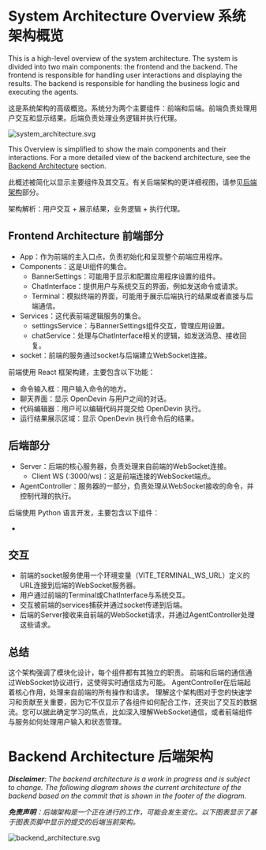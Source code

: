 
# System Architecture Overview 系统架构概览

This is a high-level overview of the system architecture. The system is divided into two main components: the frontend and the backend. The frontend is responsible for handling user interactions and displaying the results. The backend is responsible for handling the business logic and executing the agents.

这是系统架构的高级概览。系统分为两个主要组件：前端和后端。前端负责处理用户交互和显示结果。后端负责处理业务逻辑并执行代理。

![system_architecture.svg](system_architecture.svg)

This Overview is simplified to show the main components and their interactions. For a more detailed view of the backend architecture, see the [Backend Architecture](#backend-architecture) section.

此概述被简化以显示主要组件及其交互。有关后端架构的更详细视图，请参见[后端架构](#backend-architecture)部分。

架构解析：用户交互 + 展示结果，业务逻辑 + 执行代理。

## Frontend Architecture 前端部分

- App：作为前端的主入口点，负责初始化和呈现整个前端应用程序。
- Components：这是UI组件的集合。
  - BannerSettings：可能用于显示和配置应用程序设置的组件。
  - ChatInterface：提供用户与系统交互的界面，例如发送命令或请求。
  - Terminal：模拟终端的界面，可能用于展示后端执行的结果或者直接与后端通信。
- Services：这代表前端逻辑服务的集合。
  - settingsService：与BannerSettings组件交互，管理应用设置。
  - chatService：处理与ChatInterface相关的逻辑，如发送消息、接收回复。
- socket：前端的服务通过socket与后端建立WebSocket连接。

前端使用 React 框架构建，主要包含以下功能：

- 命令输入框：用户输入命令的地方。
- 聊天界面：显示 OpenDevin 与用户之间的对话。
- 代码编辑器：用户可以编辑代码并提交给 OpenDevin 执行。
- 运行结果展示区域：显示 OpenDevin 执行命令后的结果。

## 后端部分

- Server：后端的核心服务器，负责处理来自前端的WebSocket连接。
  - Client WS (:3000/ws)：这是前端连接的WebSocket端点。
- AgentController：服务器的一部分，负责处理从WebSocket接收的命令，并控制代理的执行。

后端使用 Python 语言开发，主要包含以下组件：

- 

## 交互

- 前端的socket服务使用一个环境变量（VITE_TERMINAL_WS_URL）定义的URL连接到后端的WebSocket服务器。
- 用户通过前端的Terminal或ChatInterface与系统交互。
- 交互被前端的services捕获并通过socket传递到后端。
- 后端的Server接收来自前端的WebSocket请求，并通过AgentController处理这些请求。

## 总结

这个架构强调了模块化设计，每个组件都有其独立的职责。
前端和后端的通信通过WebSocket协议进行，这使得实时通信成为可能。
AgentController在后端起着核心作用，处理来自前端的所有操作和请求。
理解这个架构图对于您的快速学习和贡献至关重要，因为它不仅显示了各组件如何配合工作，还突出了交互的数据流。您可以据此确定学习的焦点，比如深入理解WebSocket通信，或者前端组件与服务如何处理用户输入和状态管理。

# Backend Architecture 后端架构

*__Disclaimer__: The backend architecture is a work in progress and is subject to change. The following diagram shows the current architecture of the backend based on the commit that is shown in the footer of the diagram.*

*__免责声明__：后端架构是一个正在进行的工作，可能会发生变化。以下图表显示了基于图表页脚中显示的提交的后端当前架构。*

![backend_architecture.svg](backend_architecture.svg)
